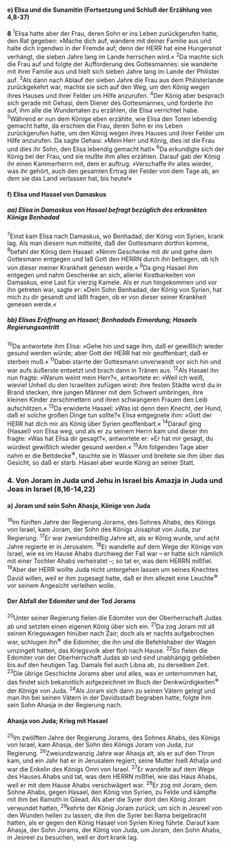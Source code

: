 #### e) Elisa und die Sunamitin (Fortsetzung und Schluß der Erzählung von 4,8-37)

__8__
<sup>1</sup>Elisa hatte aber der Frau, deren Sohn er ins Leben zurückgerufen hatte, den Rat gegeben: »Mache dich auf, wandere mit deiner Familie aus und halte dich irgendwo in der Fremde auf; denn der HERR hat eine Hungersnot verhängt, die sieben Jahre lang im Lande herrschen wird.«
<sup>2</sup>Da machte sich die Frau auf und folgte der Aufforderung des Gottesmannes: sie wanderte mit ihrer Familie aus und hielt sich sieben Jahre lang im Lande der Philister auf.
<sup>3</sup>Als dann nach Ablauf der sieben Jahre die Frau aus dem Philisterlande zurückgekehrt war, machte sie sich auf den Weg, um den König wegen ihres Hauses und ihrer Felder um Hilfe anzurufen.
<sup>4</sup>Der König aber besprach sich gerade mit Gehasi, dem Diener des Gottesmannes, und forderte ihn auf, ihm alle die Wundertaten zu erzählen, die Elisa verrichtet habe.
<sup>5</sup>Während er nun dem Könige eben erzählte, wie Elisa den Toten lebendig gemacht hatte, da erschien die Frau, deren Sohn er ins Leben zurückgerufen hatte, um den König wegen ihres Hauses und ihrer Felder um Hilfe anzurufen. Da sagte Gehasi: »Mein Herr und König, dies ist die Frau und dies ihr Sohn, den Elisa lebendig gemacht hat!«
<sup>6</sup>Da erkundigte sich der König bei der Frau, und sie mußte ihm alles erzählen. Darauf gab der König ihr einen Kammerherrn mit, dem er auftrug: »Verschaffe ihr alles wieder, was ihr gehört, auch den gesamten Ertrag der Felder von dem Tage ab, an dem sie das Land verlassen hat, bis heute!«

#### f) Elisa und Hasael von Damaskus

##### aa) Elisa in Damaskus von Hasael befragt bezüglich des erkrankten Königs Benhadad

<sup>7</sup>Einst kam Elisa nach Damaskus, wo Benhadad, der König von Syrien, krank lag. Als man diesem nun mitteilte, daß der Gottesmann dorthin komme,
<sup>8</sup>befahl der König dem Hasael: »Nimm Geschenke mit dir und gehe dem Gottesmann entgegen und laß Gott den HERRN durch ihn befragen, ob ich von dieser meiner Krankheit genesen werde.«
<sup>9</sup>Da ging Hasael ihm entgegen und nahm Geschenke an sich, allerlei Kostbarkeiten von Damaskus, eine Last für vierzig Kamele. Als er nun hingekommen und vor ihn getreten war, sagte er: »Dein Sohn Benhadad, der König von Syrien, hat mich zu dir gesandt und läßt fragen, ob er von dieser seiner Krankheit genesen werde.«

##### bb) Elisas Eröffnung an Hasael; Benhadads Ermordung; Hasaels Regierungsantritt

<sup>10</sup>Da antwortete ihm Elisa: »Gehe hin und sage ihm, daß er gewißlich wieder gesund werden würde; aber Gott der HERR hat mir geoffenbart, daß er sterben muß.«
<sup>11</sup>Dabei starrte der Gottesmann unverwandt vor sich hin und war aufs äußerste entsetzt und brach dann in Tränen aus.
<sup>12</sup>Als Hasael ihn nun fragte: »Warum weint mein Herr?«, antwortete er: »Weil ich weiß, wieviel Unheil du den Israeliten zufügen wirst: ihre festen Städte wirst du in Brand stecken, ihre jungen Männer mit dem Schwert umbringen, ihre kleinen Kinder zerschmettern und ihren schwangeren Frauen den Leib aufschlitzen.«
<sup>13</sup>Da erwiderte Hasael: »Was ist denn dein Knecht, der Hund, daß er solche großen Dinge tun sollte?« Elisa entgegnete ihm: »Gott der HERR hat dich mir als König über Syrien geoffenbart.«
<sup>14</sup>Darauf ging (Hasael) von Elisa weg, und als er zu seinem Herrn kam und dieser ihn fragte: »Was hat Elisa dir gesagt?«, antwortete er: »Er hat mir gesagt, du würdest gewißlich wieder gesund werden.«
<sup>15</sup>Am folgenden Tage aber nahm er die Bettdecke<sup title="?">&#x2732;</sup>, tauchte sie in Wasser und breitete sie ihm über das Gesicht, so daß er starb. Hasael aber wurde König an seiner Statt.

### 4. Von Joram in Juda und Jehu in Israel bis Amazja in Juda und Joas in Israel (8,16-14,22)

#### a) Joram und sein Sohn Ahasja, Könige von Juda

<sup>16</sup>Im fünften Jahre der Regierung Jorams, des Sohnes Ahabs, des Königs von Israel, kam Joram, der Sohn des Königs Josaphat von Juda, zur Regierung.
<sup>17</sup>Er war zweiunddreißig Jahre alt, als er König wurde, und acht Jahre regierte er in Jerusalem.
<sup>18</sup>Er wandelte auf dem Wege der Könige von Israel, wie es im Hause Ahabs durchweg der Fall war – er hatte sich nämlich mit einer Tochter Ahabs verheiratet –; so tat er, was dem HERRN mißfiel.
<sup>19</sup>Aber der HERR wollte Juda nicht untergehen lassen um seines Knechtes David willen, weil er ihm zugesagt hatte, daß er ihm allezeit eine Leuchte<sup title="vgl. 1.Kön 11,36">&#x2732;</sup> vor seinem Angesicht verleihen wolle.

#### Der Abfall der Edomiter und der Tod Jorams

<sup>20</sup>Unter seiner Regierung fielen die Edomiter von der Oberherrschaft Judas ab und setzten einen eigenen König über sich ein.
<sup>21</sup>Da zog Joram mit all seinen Kriegswagen hinüber nach Zair; doch als er nachts aufgebrochen war, schlugen ihn<sup title="?">&#x2732;</sup> die Edomiter, die ihn und die Befehlshaber der Wagen umzingelt hatten, das Kriegsvolk aber floh nach Hause.
<sup>22</sup>So fielen die Edomiter von der Oberherrschaft Judas ab und sind unabhängig geblieben bis auf den heutigen Tag. Damals fiel auch Libna ab, zu derselben Zeit.
<sup>23</sup>Die übrige Geschichte Jorams aber und alles, was er unternommen hat, das findet sich bekanntlich aufgezeichnet im Buch der Denkwürdigkeiten<sup title="oder: Chronik">&#x2732;</sup> der Könige von Juda.
<sup>24</sup>Als Joram sich dann zu seinen Vätern gelegt und man ihn bei seinen Vätern in der Davidsstadt begraben hatte, folgte ihm sein Sohn Ahasja in der Regierung nach.

#### Ahasja von Juda; Krieg mit Hasael

<sup>25</sup>Im zwölften Jahre der Regierung Jorams, des Sohnes Ahabs, des Königs von Israel, kam Ahasja, der Sohn des Königs Joram von Juda, zur Regierung.
<sup>26</sup>Zweiundzwanzig Jahre war Ahasja alt, als er auf den Thron kam, und ein Jahr hat er in Jerusalem regiert; seine Mutter hieß Athalja und war die Enkelin des Königs Omri von Israel.
<sup>27</sup>Er wandelte auf dem Wege des Hauses Ahabs und tat, was dem HERRN mißfiel, wie das Haus Ahabs, weil er mit dem Hause Ahabs verschwägert war.
<sup>28</sup>Er zog mit Joram, dem Sohne Ahabs, gegen Hasael, den König von Syrien, zu Felde und kämpfte mit ihm bei Ramoth in Gilead. Als aber die Syrer dort den König Joram verwundet hatten,
<sup>29</sup>kehrte der König Joram zurück, um sich in Jesreel von den Wunden heilen zu lassen, die ihm die Syrer bei Rama beigebracht hatten, als er gegen den König Hasael von Syrien Krieg führte. Darauf kam Ahasja, der Sohn Jorams, der König von Juda, um Joram, den Sohn Ahabs, in Jesreel zu besuchen, weil er dort krank lag.